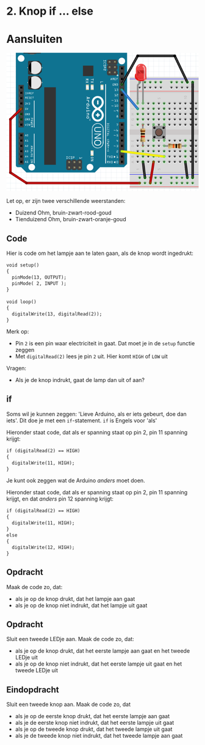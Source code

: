 # 2. Knop if ... else


# Aansluiten

![Stroomschema](2_knop_if_else.png)

Let op, er zijn twee verschillende weerstanden:
 * Duizend Ohm, bruin-zwart-rood-goud
 * Tienduizend Ohm, bruin-zwart-oranje-goud

## Code

Hier is code om het lampje aan te laten gaan,
als de knop wordt ingedrukt:

```
void setup() 
{
  pinMode(13, OUTPUT);
  pinMode( 2, INPUT );
}

void loop()
{
  digitalWrite(13, digitalRead(2));
}
```

Merk op:
 * Pin `2` is een pin waar electriciteit in gaat. 
   Dat moet je in de `setup` functie zeggen
 * Met `digitalRead(2)` lees je pin `2` uit. Hier komt
   `HIGH` of `LOW` uit

Vragen:
 * Als je de knop indrukt, gaat de lamp dan uit of aan?

## if

Soms wil je kunnen zeggen: 'Lieve Arduino, als
er iets gebeurt, doe dan iets'. Dit doe je met een
`if`-statement. `if` is Engels voor 'als'

Hieronder staat code, dat als er spanning staat op pin 2,
pin 11 spanning krijgt:

```
if (digitalRead(2) == HIGH)
{
  digitalWrite(11, HIGH);
}
```

Je kunt ook zeggen wat de Arduino *anders* moet doen.

Hieronder staat code, dat als er spanning staat op pin 2,
pin 11 spanning krijgt, en dat *anders* pin 12 spanning krijgt:

```
if (digitalRead(2) == HIGH)
{
  digitalWrite(11, HIGH);
}
else
{
  digitalWrite(12, HIGH);
}
```

## Opdracht

Maak de code zo, dat:

 * als je op de knop drukt, dat het lampje aan gaat 
 * als je op de knop niet indrukt, dat het lampje uit gaat 

## Opdracht

Sluit een tweede LEDje aan. Maak de code zo, dat:

 * als je op de knop drukt, dat het eerste lampje aan gaat en het tweede LEDje uit 
 * als je op de knop niet indrukt, dat het eerste lampje uit gaat en het tweede LEDje uit

## Eindopdracht

Sluit een tweede knop aan. Maak de code zo, dat

 * als je op de eerste knop drukt, dat het eerste lampje aan gaat
 * als je de eerste knop niet indrukt, dat het eerste lampje uit gaat
 * als je op de tweede knop drukt, dat het tweede lampje uit gaat
 * als je de tweede knop niet indrukt, dat het tweede lampje aan gaat


